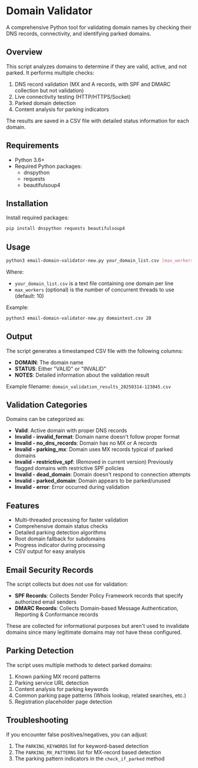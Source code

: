 # Domain Validator

A comprehensive Python tool for validating domain names by checking their DNS records, connectivity, and identifying parked domains.

## Overview

This script analyzes domains to determine if they are valid, active, and not parked. It performs multiple checks:

1. DNS record validation (MX and A records, with SPF and DMARC collection but not validation)
2. Live connectivity testing (HTTP/HTTPS/Socket)
3. Parked domain detection
4. Content analysis for parking indicators

The results are saved in a CSV file with detailed status information for each domain.

## Requirements

- Python 3.6+
- Required Python packages:
  - dnspython
  - requests
  - beautifulsoup4

## Installation

Install required packages:

```bash
pip install dnspython requests beautifulsoup4
```

## Usage

```bash
python3 email-domain-validator-new.py your_domain_list.csv [max_workers]
```

Where:
- `your_domain_list.csv` is a text file containing one domain per line
- `max_workers` (optional) is the number of concurrent threads to use (default: 10)

Example:
```bash
python3 email-domain-validator-new.py domaintest.csv 20
```

## Output

The script generates a timestamped CSV file with the following columns:
- **DOMAIN**: The domain name
- **STATUS**: Either "VALID" or "INVALID"
- **NOTES**: Detailed information about the validation result

Example filename: `domain_validation_results_20250314-123045.csv`

## Validation Categories

Domains can be categorized as:

- **Valid**: Active domain with proper DNS records
- **Invalid - invalid_format**: Domain name doesn't follow proper format
- **Invalid - no_dns_records**: Domain has no MX or A records
- **Invalid - parking_mx**: Domain uses MX records typical of parked domains
- **Invalid - restrictive_spf**: (Removed in current version) Previously flagged domains with restrictive SPF policies
- **Invalid - dead_domain**: Domain doesn't respond to connection attempts
- **Invalid - parked_domain**: Domain appears to be parked/unused
- **Invalid - error**: Error occurred during validation

## Features

- Multi-threaded processing for faster validation
- Comprehensive domain status checks
- Detailed parking detection algorithms
- Root domain fallback for subdomains
- Progress indicator during processing
- CSV output for easy analysis

## Email Security Records

The script collects but does not use for validation:

- **SPF Records**: Collects Sender Policy Framework records that specify authorized email senders
- **DMARC Records**: Collects Domain-based Message Authentication, Reporting & Conformance records

These are collected for informational purposes but aren't used to invalidate domains since many legitimate domains may not have these configured.

## Parking Detection

The script uses multiple methods to detect parked domains:

1. Known parking MX record patterns
2. Parking service URL detection
3. Content analysis for parking keywords
4. Common parking page patterns (Whois lookup, related searches, etc.)
5. Registration placeholder page detection

## Troubleshooting

If you encounter false positives/negatives, you can adjust:

1. The `PARKING_KEYWORDS` list for keyword-based detection
2. The `PARKING_MX_PATTERNS` list for MX-record based detection
3. The parking pattern indicators in the `check_if_parked` method
